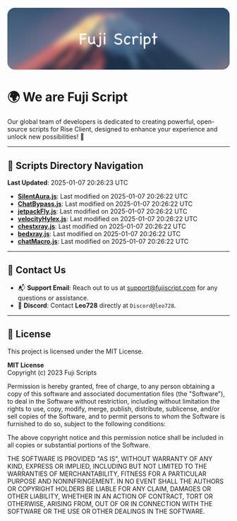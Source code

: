 ![Banner](.github/b.webp)

# 🌍 **We are Fuji Script**

Our global team of developers is dedicated to creating powerful, open-source scripts for Rise Client, designed to enhance your experience and unlock new possibilities! 🌟

---
<!-- SCRIPTS_NAVIGATION_START -->
## 📂 **Scripts Directory Navigation**

**Last Updated**: 2025-01-07 20:26:23 UTC

- **[SilentAura.js](scripts/SilentAura.js)**: Last modified on 2025-01-07 20:26:22 UTC
- **[ChatBypass.js](scripts/ChatBypass.js)**: Last modified on 2025-01-07 20:26:22 UTC
- **[jetpackFly.js](scripts/jetpackFly.js)**: Last modified on 2025-01-07 20:26:22 UTC
- **[velocityHylex.js](scripts/velocityHylex.js)**: Last modified on 2025-01-07 20:26:22 UTC
- **[chestxray.js](scripts/chestxray.js)**: Last modified on 2025-01-07 20:26:22 UTC
- **[bedxray.js](scripts/bedxray.js)**: Last modified on 2025-01-07 20:26:22 UTC
- **[chatMacro.js](scripts/chatMacro.js)**: Last modified on 2025-01-07 20:26:22 UTC

<!-- SCRIPTS_NAVIGATION_END -->

---

## 💬 **Contact Us**  
- 📬 **Support Email**: Reach out to us at [support@fujiscript.com](mailto:support@fujiscript.com) for any questions or assistance.  
- 💬 **Discord**: Contact **Leo728** directly at `Discord@leo728`.

---

## 📜 **License**

This project is licensed under the MIT License.  

**MIT License**  
Copyright (c) 2023 Fuji Scripts  

Permission is hereby granted, free of charge, to any person obtaining a copy of this software and associated documentation files (the "Software"), to deal in the Software without restriction, including without limitation the rights to use, copy, modify, merge, publish, distribute, sublicense, and/or sell copies of the Software, and to permit persons to whom the Software is furnished to do so, subject to the following conditions:  

The above copyright notice and this permission notice shall be included in all copies or substantial portions of the Software.  

THE SOFTWARE IS PROVIDED "AS IS", WITHOUT WARRANTY OF ANY KIND, EXPRESS OR IMPLIED, INCLUDING BUT NOT LIMITED TO THE WARRANTIES OF MERCHANTABILITY, FITNESS FOR A PARTICULAR PURPOSE AND NONINFRINGEMENT. IN NO EVENT SHALL THE AUTHORS OR COPYRIGHT HOLDERS BE LIABLE FOR ANY CLAIM, DAMAGES OR OTHER LIABILITY, WHETHER IN AN ACTION OF CONTRACT, TORT OR OTHERWISE, ARISING FROM, OUT OF OR IN CONNECTION WITH THE SOFTWARE OR THE USE OR OTHER DEALINGS IN THE SOFTWARE.  
